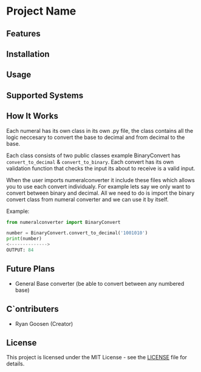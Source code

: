# Project Name

## Features

## Installation

## Usage

## Supported Systems

## How It Works
Each numeral has its own class in its own .py file, the class contains all the logic neccesary to convert the base to decimal and from decimal to the base. 

Each class consists of two public classes example BinaryConvert has `convert_to_decimal` & `convert_to_binary`. Each convert has its own validation function that checks the input its about to receive is a valid input. 

When the user imports numeralconverter it include these files which allows you to use each convert individualy. For example lets say we only want to convert between binary and decimal. All we need to do is import the binary convert class from numeral converter and we can use it by itself.

Example:
```python
from numeralconverter import BinaryConvert

number = BinaryConvert.convert_to_decimal('1001010')
print(number)
<-------------->
OUTPUT: 84 
```


## Future Plans
- General Base converter (be able to convert between any numbered base)

## C`ontributers
- Ryan Goosen (Creator)
 
## License
This project is licensed under the MIT License - see the [LICENSE](LICENSE.txt) file for details.


<!-- ## Acknowledgments -->

